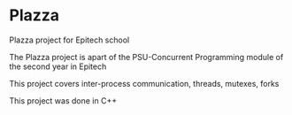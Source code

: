 # Plazza
Plazza project for Epitech school

The Plazza project is apart of the PSU-Concurrent Programming module of the second year in Epitech

This project covers inter-process communication, threads, mutexes, forks

This project was done in C++
